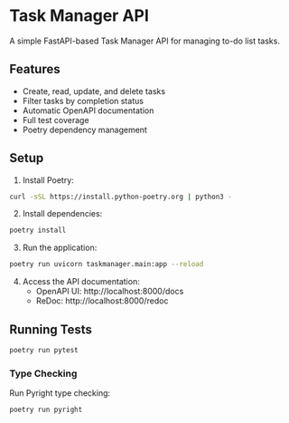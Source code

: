 # Task Manager API

A simple FastAPI-based Task Manager API for managing to-do list tasks.

## Features

- Create, read, update, and delete tasks
- Filter tasks by completion status
- Automatic OpenAPI documentation
- Full test coverage
- Poetry dependency management

## Setup

1. Install Poetry:
```bash
curl -sSL https://install.python-poetry.org | python3 -
```

2. Install dependencies:
```bash
poetry install
```

3. Run the application:
```bash
poetry run uvicorn taskmanager.main:app --reload
```

4. Access the API documentation:
   - OpenAPI UI: http://localhost:8000/docs
   - ReDoc: http://localhost:8000/redoc

## Running Tests

```bash
poetry run pytest
```

### Type Checking

Run Pyright type checking:
```bash
poetry run pyright
```